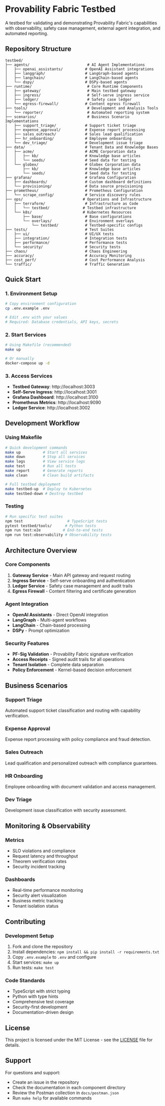 # Provability Fabric Testbed

A testbed for validating and demonstrating Provability Fabric's capabilities with observability, safety case management, external agent integration, and automated reporting.

## Repository Structure

```
testbed/
├── agents/                          # AI Agent Implementations
│   ├── openai_assistants/          # OpenAI Assistant integrations
│   ├── langgraph/                  # LangGraph-based agents
│   ├── langchain/                  # LangChain-based agents
│   └── dspy/                       # DSPy-based agents
├── runtime/                         # Core Runtime Components
│   ├── gateway/                     # Main testbed gateway
│   ├── ingress/                     # Self-serve ingress service
│   ├── ledger/                      # Safety case ledger
│   └── egress-firewall/            # Content egress firewall
├── tools/                           # Development and Analysis Tools
│   └── reporter/                    # Automated reporting system
├── scenarios/                       # Business Scenario Implementations
│   ├── support_triage/             # Support ticket triage
│   ├── expense_approval/           # Expense report processing
│   ├── sales_outreach/             # Sales lead qualification
│   ├── hr_onboarding/              # Employee onboarding
│   └── dev_triage/                 # Development issue triage
├── data/                           # Tenant Data and Knowledge Bases
│   ├── acme/                       # ACME Corporation data
│   │   ├── kb/                     # Knowledge base articles
│   │   └── seeds/                  # Seed data for testing
│   └── globex/                     # Globex Corporation data
│       ├── kb/                     # Knowledge base articles
│       └── seeds/                  # Seed data for testing
├── grafana/                        # Grafana Configuration
│   ├── dashboards/                 # Custom dashboard definitions
│   └── provisioning/               # Data source provisioning
├── prometheus/                     # Prometheus Configuration
│   └── scrape_config/              # Service discovery rules
├── ops/                           # Operations and Infrastructure
│   ├── terraform/                  # Infrastructure as Code
│   │   └── testbed/               # Testbed infrastructure
│   └── k8s/                       # Kubernetes Resources
│       ├── base/                   # Base configurations
│       └── overlays/               # Environment overlays
│           └── testbed/            # Testbed-specific configs
├── tests/                          # Test Suites
│   ├── ui/                         # UI/UX tests
│   ├── integration/                # Integration tests
│   ├── performance/                # Performance tests
│   └── security/                   # Security tests
├── chaos/                          # Chaos Engineering
├── accuracy/                       # Accuracy Monitoring
├── cost_perf/                      # Cost Performance Analysis
└── traffic/                        # Traffic Generation
```

## Quick Start

### 1. Environment Setup
```bash
# Copy environment configuration
cp .env.example .env

# Edit .env with your values
# Required: Database credentials, API keys, secrets
```

### 2. Start Services
```bash
# Using Makefile (recommended)
make up

# Or manually
docker-compose up -d
```

### 3. Access Services
- **Testbed Gateway**: http://localhost:3003
- **Self-Serve Ingress**: http://localhost:3001
- **Grafana Dashboard**: http://localhost:3100
- **Prometheus Metrics**: http://localhost:9090
- **Ledger Service**: http://localhost:3002

## Development Workflow

### Using Makefile
```bash
# Quick development commands
make up          # Start all services
make down        # Stop all services
make logs        # View service logs
make test        # Run all tests
make report      # Generate reports
make clean       # Clean build artifacts

# Full testbed deployment
make testbed-up  # Deploy to Kubernetes
make testbed-down # Destroy testbed
```

### Testing
```bash
# Run specific test suites
npm test                    # TypeScript tests
pytest testbed/tools/      # Python tests
npm run test:e2e          # End-to-end tests
npm run test:observability # Observability tests
```

## Architecture Overview

### Core Components

1. **Gateway Service** - Main API gateway and request routing
2. **Ingress Service** - Self-serve onboarding and authentication
3. **Ledger Service** - Safety case management and audit trails
4. **Egress Firewall** - Content filtering and certificate generation

### Agent Integration

- **OpenAI Assistants** - Direct OpenAI integration
- **LangGraph** - Multi-agent workflows
- **LangChain** - Chain-based processing
- **DSPy** - Prompt optimization

### Security Features

- **PF-Sig Validation** - Provability Fabric signature verification
- **Access Receipts** - Signed audit trails for all operations
- **Tenant Isolation** - Complete data separation
- **Policy Enforcement** - Kernel-based decision enforcement

## Business Scenarios

### Support Triage
Automated support ticket classification and routing with capability verification.

### Expense Approval
Expense report processing with policy compliance and fraud detection.

### Sales Outreach
Lead qualification and personalized outreach with compliance guarantees.

### HR Onboarding
Employee onboarding with document validation and access management.

### Dev Triage
Development issue classification with security assessment.

## Monitoring & Observability

### Metrics
- SLO violations and compliance
- Request latency and throughput
- Theorem verification rates
- Security incident tracking

### Dashboards
- Real-time performance monitoring
- Security alert visualization
- Business metric tracking
- Tenant isolation status

## Contributing

### Development Setup
1. Fork and clone the repository
2. Install dependencies: `npm install && pip install -r requirements.txt`
3. Copy `.env.example` to `.env` and configure
4. Start services: `make up`
5. Run tests: `make test`

### Code Standards
- TypeScript with strict typing
- Python with type hints
- Comprehensive test coverage
- Security-first development
- Documentation-driven design

## License

This project is licensed under the MIT License - see the [LICENSE](../LICENSE) file for details.

## Support

For questions and support:
- Create an issue in the repository
- Check the documentation in each component directory
- Review the Postman collection in `docs/postman.json`
- Run `make help` for available commands
